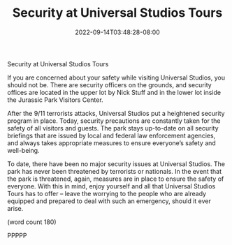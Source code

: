 ﻿---
title: "Security at Universal Studios Tours"
date: 2022-09-14T03:48:28-08:00
description: "Universal Studio Tours Tips for Web Success"
featured_image: "/images/Universal Studio Tours.jpg"
tags: ["Universal Studio Tours"]
---

Security at Universal Studios Tours

If you are concerned about your safety while visiting 
Universal Studios, you should not be. There are 
security officers on the grounds, and security offices 
are located in the upper lot by Nick Stuff and in the 
lower lot inside the Jurassic Park Visitors Center.

After the 9/11 terrorists attacks, Universal Studios 
put a heightened security program in place. Today, 
security precautions are constantly taken for the 
safety of all visitors and guests. The park stays 
up-to-date on all security briefings that are issued 
by local and federal law enforcement agencies, 
and always takes appropriate measures to ensure 
everyone’s safety and well-being.

To date, there have been no major security issues at 
Universal Studios. The park has never been 
threatened by terrorists or nationals. In the event that 
the park is threatened, again, measures are in place 
to ensure the safety of everyone. With this in mind, 
enjoy yourself and all that Universal Studios Tours 
has to offer – leave the worrying to the people who 
are already equipped and prepared to deal with such 
an emergency, should it ever arise.

(word count 180)

PPPPP




